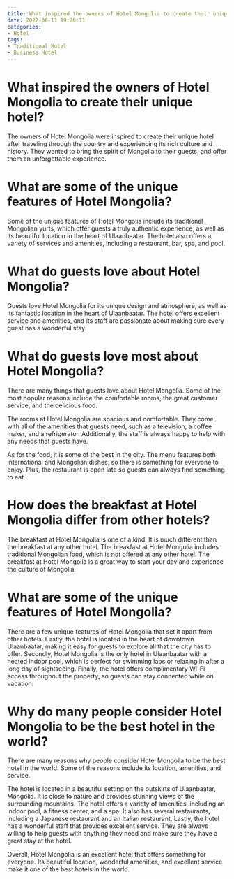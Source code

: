 ```yaml
---
title: What inspired the owners of Hotel Mongolia to create their unique hotel
date: 2022-08-11 19:20:11
categories:
- Hotel
tags:
- Traditional Hotel
- Business Hotel
---
```



#  What inspired the owners of Hotel Mongolia to create their unique hotel?

The owners of Hotel Mongolia were inspired to create their unique hotel after traveling through the country and experiencing its rich culture and history. They wanted to bring the spirit of Mongolia to their guests, and offer them an unforgettable experience.

# What are some of the unique features of Hotel Mongolia?

Some of the unique features of Hotel Mongolia include its traditional Mongolian yurts, which offer guests a truly authentic experience, as well as its beautiful location in the heart of Ulaanbaatar. The hotel also offers a variety of services and amenities, including a restaurant, bar, spa, and pool.

# What do guests love about Hotel Mongolia?

Guests love Hotel Mongolia for its unique design and atmosphere, as well as its fantastic location in the heart of Ulaanbaatar. The hotel offers excellent service and amenities, and its staff are passionate about making sure every guest has a wonderful stay.

#  What do guests love most about Hotel Mongolia?

There are many things that guests love about Hotel Mongolia. Some of the most popular reasons include the comfortable rooms, the great customer service, and the delicious food.

The rooms at Hotel Mongolia are spacious and comfortable. They come with all of the amenities that guests need, such as a television, a coffee maker, and a refrigerator. Additionally, the staff is always happy to help with any needs that guests have.

As for the food, it is some of the best in the city. The menu features both international and Mongolian dishes, so there is something for everyone to enjoy. Plus, the restaurant is open late so guests can always find something to eat.

#  How does the breakfast at Hotel Mongolia differ from other hotels?

The breakfast at Hotel Mongolia is one of a kind. It is much different than the breakfast at any other hotel. The breakfast at Hotel Mongolia includes traditional Mongolian food, which is not offered at any other hotel. The breakfast at Hotel Mongolia is a great way to start your day and experience the culture of Mongolia.

#  What are some of the unique features of Hotel Mongolia?

There are a few unique features of Hotel Mongolia that set it apart from other hotels. Firstly, the hotel is located in the heart of downtown Ulaanbaatar, making it easy for guests to explore all that the city has to offer. Secondly, Hotel Mongolia is the only hotel in Ulaanbaatar with a heated indoor pool, which is perfect for swimming laps or relaxing in after a long day of sightseeing. Finally, the hotel offers complimentary Wi-Fi access throughout the property, so guests can stay connected while on vacation.

#  Why do many people consider Hotel Mongolia to be the best hotel in the world?

There are many reasons why people consider Hotel Mongolia to be the best hotel in the world. Some of the reasons include its location, amenities, and service.

The hotel is located in a beautiful setting on the outskirts of Ulaanbaatar, Mongolia. It is close to nature and provides stunning views of the surrounding mountains. The hotel offers a variety of amenities, including an indoor pool, a fitness center, and a spa. It also has several restaurants, including a Japanese restaurant and an Italian restaurant. Lastly, the hotel has a wonderful staff that provides excellent service. They are always willing to help guests with anything they need and make sure they have a great stay at the hotel.

Overall, Hotel Mongolia is an excellent hotel that offers something for everyone. Its beautiful location, wonderful amenities, and excellent service make it one of the best hotels in the world.
